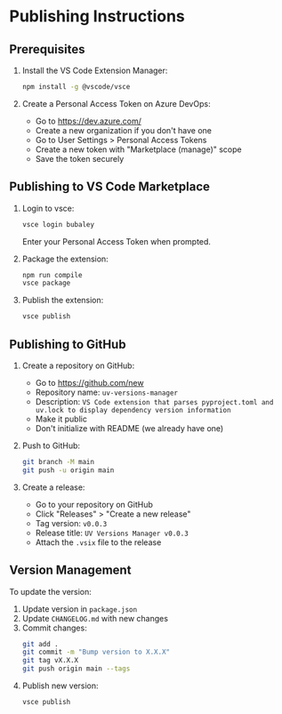 # Publishing Instructions

## Prerequisites

1. Install the VS Code Extension Manager:
   ```bash
   npm install -g @vscode/vsce
   ```

2. Create a Personal Access Token on Azure DevOps:
   - Go to https://dev.azure.com/
   - Create a new organization if you don't have one
   - Go to User Settings > Personal Access Tokens
   - Create a new token with "Marketplace (manage)" scope
   - Save the token securely

## Publishing to VS Code Marketplace

1. Login to vsce:
   ```bash
   vsce login bubaley
   ```
   Enter your Personal Access Token when prompted.

2. Package the extension:
   ```bash
   npm run compile
   vsce package
   ```

3. Publish the extension:
   ```bash
   vsce publish
   ```

## Publishing to GitHub

1. Create a repository on GitHub:
   - Go to https://github.com/new
   - Repository name: `uv-versions-manager`
   - Description: `VS Code extension that parses pyproject.toml and uv.lock to display dependency version information`
   - Make it public
   - Don't initialize with README (we already have one)

2. Push to GitHub:
   ```bash
   git branch -M main
   git push -u origin main
   ```

3. Create a release:
   - Go to your repository on GitHub
   - Click "Releases" > "Create a new release"
   - Tag version: `v0.0.3`
   - Release title: `UV Versions Manager v0.0.3`
   - Attach the `.vsix` file to the release

## Version Management

To update the version:

1. Update version in `package.json`
2. Update `CHANGELOG.md` with new changes
3. Commit changes:
   ```bash
   git add .
   git commit -m "Bump version to X.X.X"
   git tag vX.X.X
   git push origin main --tags
   ```
4. Publish new version:
   ```bash
   vsce publish
   ``` 